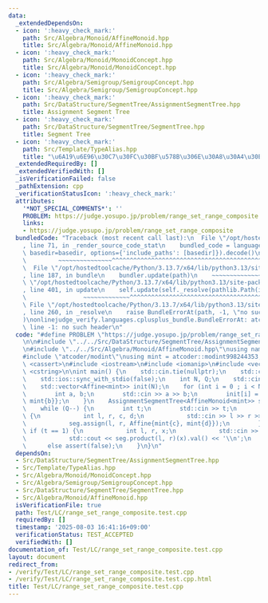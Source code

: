 ```yaml
---
data:
  _extendedDependsOn:
  - icon: ':heavy_check_mark:'
    path: Src/Algebra/Monoid/AffineMonoid.hpp
    title: Src/Algebra/Monoid/AffineMonoid.hpp
  - icon: ':heavy_check_mark:'
    path: Src/Algebra/Monoid/MonoidConcept.hpp
    title: Src/Algebra/Monoid/MonoidConcept.hpp
  - icon: ':heavy_check_mark:'
    path: Src/Algebra/Semigroup/SemigroupConcept.hpp
    title: Src/Algebra/Semigroup/SemigroupConcept.hpp
  - icon: ':heavy_check_mark:'
    path: Src/DataStructure/SegmentTree/AssignmentSegmentTree.hpp
    title: Assignment Segment Tree
  - icon: ':heavy_check_mark:'
    path: Src/DataStructure/SegmentTree/SegmentTree.hpp
    title: Segment Tree
  - icon: ':heavy_check_mark:'
    path: Src/Template/TypeAlias.hpp
    title: "\u6A19\u6E96\u30C7\u30FC\u30BF\u578B\u306E\u30A8\u30A4\u30EA\u30A2\u30B9"
  _extendedRequiredBy: []
  _extendedVerifiedWith: []
  _isVerificationFailed: false
  _pathExtension: cpp
  _verificationStatusIcon: ':heavy_check_mark:'
  attributes:
    '*NOT_SPECIAL_COMMENTS*': ''
    PROBLEM: https://judge.yosupo.jp/problem/range_set_range_composite
    links:
    - https://judge.yosupo.jp/problem/range_set_range_composite
  bundledCode: "Traceback (most recent call last):\n  File \"/opt/hostedtoolcache/Python/3.13.7/x64/lib/python3.13/site-packages/onlinejudge_verify/documentation/build.py\"\
    , line 71, in _render_source_code_stat\n    bundled_code = language.bundle(stat.path,\
    \ basedir=basedir, options={'include_paths': [basedir]}).decode()\n          \
    \         ~~~~~~~~~~~~~~~^^^^^^^^^^^^^^^^^^^^^^^^^^^^^^^^^^^^^^^^^^^^^^^^^^^^^^^^^^^^^^^^^^\n\
    \  File \"/opt/hostedtoolcache/Python/3.13.7/x64/lib/python3.13/site-packages/onlinejudge_verify/languages/cplusplus.py\"\
    , line 187, in bundle\n    bundler.update(path)\n    ~~~~~~~~~~~~~~^^^^^^\n  File\
    \ \"/opt/hostedtoolcache/Python/3.13.7/x64/lib/python3.13/site-packages/onlinejudge_verify/languages/cplusplus_bundle.py\"\
    , line 401, in update\n    self.update(self._resolve(pathlib.Path(included), included_from=path))\n\
    \                ~~~~~~~~~~~~~^^^^^^^^^^^^^^^^^^^^^^^^^^^^^^^^^^^^^^^^^^^^\n \
    \ File \"/opt/hostedtoolcache/Python/3.13.7/x64/lib/python3.13/site-packages/onlinejudge_verify/languages/cplusplus_bundle.py\"\
    , line 260, in _resolve\n    raise BundleErrorAt(path, -1, \"no such header\"\
    )\nonlinejudge_verify.languages.cplusplus_bundle.BundleErrorAt: atcoder/modint:\
    \ line -1: no such header\n"
  code: "#define PROBLEM \"https://judge.yosupo.jp/problem/range_set_range_composite\"\
    \n\n#include \"../../Src/DataStructure/SegmentTree/AssignmentSegmentTree.hpp\"\
    \n#include \"../../Src/Algebra/Monoid/AffineMonoid.hpp\"\nusing namespace zawa;\n\
    #include \"atcoder/modint\"\nusing mint = atcoder::modint998244353;\n\n#include\
    \ <cassert>\n#include <iostream>\n#include <iomanip>\n#include <vector>\n#include\
    \ <cstring>\n\nint main() {\n    std::cin.tie(nullptr);\n    std::cout.tie(nullptr);\n\
    \    std::ios::sync_with_stdio(false);\n    int N, Q;\n    std::cin >> N >> Q;\n\
    \    std::vector<Affine<mint>> init(N);\n    for (int i = 0 ; i < N ; i++) {\n\
    \        int a, b;\n        std::cin >> a >> b;\n        init[i] = Affine{mint{a},\
    \ mint{b}};\n    }\n    AssignmentSegmentTree<AffineMonoid<mint>> seg{init};\n\
    \    while (Q--) {\n        int t;\n        std::cin >> t;\n        if (t == 0)\
    \ {\n            int l, r, c, d;\n            std::cin >> l >> r >> c >> d;\n\
    \            seg.assign(l, r, Affine{mint{c}, mint{d}});\n        }\n        else\
    \ if (t == 1) {\n            int l, r, x;\n            std::cin >> l >> r >> x;\n\
    \            std::cout << seg.product(l, r)(x).val() << '\\n';\n        }\n  \
    \      else assert(false);\n    }\n}\n"
  dependsOn:
  - Src/DataStructure/SegmentTree/AssignmentSegmentTree.hpp
  - Src/Template/TypeAlias.hpp
  - Src/Algebra/Monoid/MonoidConcept.hpp
  - Src/Algebra/Semigroup/SemigroupConcept.hpp
  - Src/DataStructure/SegmentTree/SegmentTree.hpp
  - Src/Algebra/Monoid/AffineMonoid.hpp
  isVerificationFile: true
  path: Test/LC/range_set_range_composite.test.cpp
  requiredBy: []
  timestamp: '2025-08-03 16:41:16+09:00'
  verificationStatus: TEST_ACCEPTED
  verifiedWith: []
documentation_of: Test/LC/range_set_range_composite.test.cpp
layout: document
redirect_from:
- /verify/Test/LC/range_set_range_composite.test.cpp
- /verify/Test/LC/range_set_range_composite.test.cpp.html
title: Test/LC/range_set_range_composite.test.cpp
---
```

